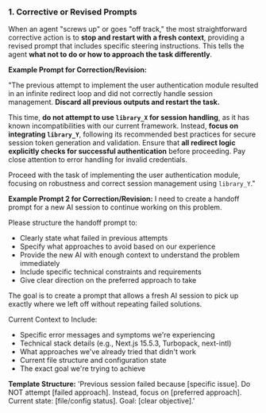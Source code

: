 
### 1. Corrective or Revised Prompts

When an agent "screws up" or goes "off track," the most straightforward corrective action is to **stop and restart with a fresh context**, providing a revised prompt that includes specific steering instructions. This tells the agent **what not to do or how to approach the task differently**.

**Example Prompt for Correction/Revision:**

"The previous attempt to implement the user authentication module resulted in an infinite redirect loop and did not correctly handle session management. **Discard all previous outputs and restart the task.**

This time, **do not attempt to use `library_X` for session handling**, as it has known incompatibilities with our current framework. Instead, **focus on integrating `library_Y`**, following its recommended best practices for secure session token generation and validation. Ensure that **all redirect logic explicitly checks for successful authentication** before proceeding. Pay close attention to error handling for invalid credentials.

Proceed with the task of implementing the user authentication module, focusing on robustness and correct session management using `library_Y`."

**Example Prompt 2 for Correction/Revision:**
I need to create a handoff prompt for a new AI session to continue working on this problem. 

Please structure the handoff prompt to:
- Clearly state what failed in previous attempts
- Specify what approaches to avoid based on our experience  
- Provide the new AI with enough context to understand the problem immediately
- Include specific technical constraints and requirements
- Give clear direction on the preferred approach to take

The goal is to create a prompt that allows a fresh AI session to pick up exactly where we left off without repeating failed solutions.

Current Context to Include:
- Specific error messages and symptoms we're experiencing
- Technical stack details (e.g., Next.js 15.5.3, Turbopack, next-intl)
- What approaches we've already tried that didn't work
- Current file structure and configuration state
- The exact goal we're trying to achieve

**Template Structure:**
'Previous session failed because [specific issue]. Do NOT attempt [failed approach]. Instead, focus on [preferred approach]. Current state: [file/config status]. Goal: [clear objective].'